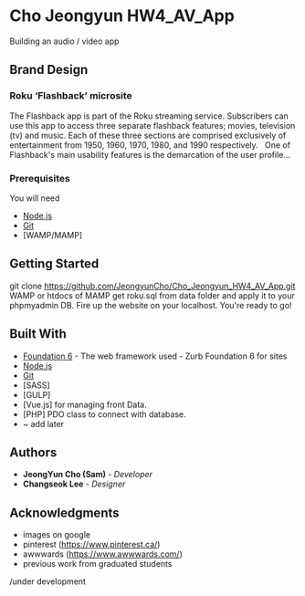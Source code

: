# Cho Jeongyun HW4_AV_App

Building an audio / video app

## Brand Design
###  Roku ‘Flashback’ microsite

The Flashback app is part of the Roku streaming service. Subscribers can use this app to
access three separate flashback features; movies, television (tv) and music. Each of these three
sections are comprised exclusively of entertainment from 1950, 1960, 1970, 1980, and 1990
respectively.  
One of Flashback's main usability features is the demarcation of the user profile... 


### Prerequisites

You will need

* [Node.js](https://nodejs.org/en/)
* [Git](https://git-scm.com/)
* [WAMP/MAMP]

## Getting Started

git clone https://github.com/JeongyunCho/Cho_Jeongyun_HW4_AV_App.git
WAMP or htdocs of MAMP
get roku.sql from data folder and apply it to your phpmyadmin DB.
Fire up the website on your localhost.
You're ready to go!



## Built With

* [Foundation 6](https://foundation.zurb.com/sites.html) - The web framework used - Zurb Foundation 6 for sites
* [Node.js](https://nodejs.org/en/)
* [Git](https://git-scm.com/)
* [SASS]  
* [GULP]
* [Vue.js] for managing front Data.
* [PHP] PDO class to connect with database.
* ~ add later


## Authors


* **JeongYun Cho (Sam)** - *Developer*
* **Changseok Lee** - *Designer*


## Acknowledgments

* images on google
* pinterest (https://www.pinterest.ca/)
* awwwards (https://www.awwwards.com/)
* previous work from graduated students

/under development
